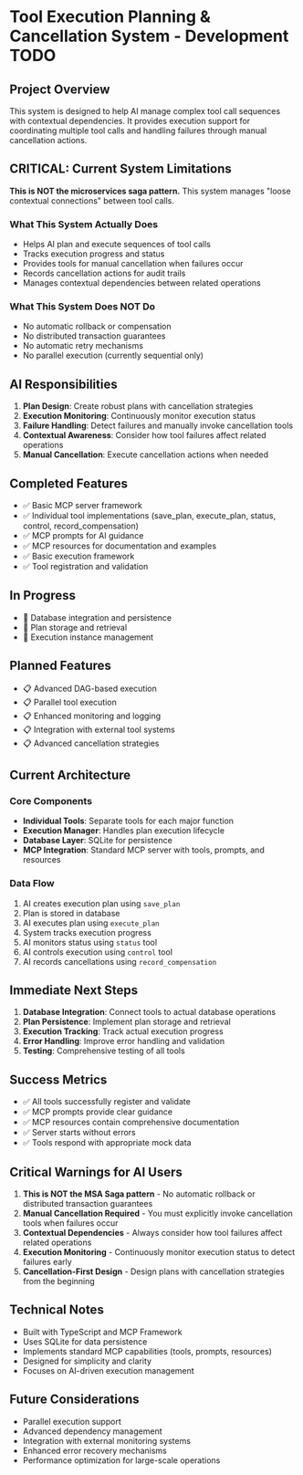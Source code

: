 # Tool Execution Planning & Cancellation System - Development TODO

## Project Overview

This system is designed to help AI manage complex tool call sequences with contextual dependencies. It provides execution support for coordinating multiple tool calls and handling failures through manual cancellation actions.

## CRITICAL: Current System Limitations

**This is NOT the microservices saga pattern.** This system manages "loose contextual connections" between tool calls.

### What This System Actually Does
- Helps AI plan and execute sequences of tool calls
- Tracks execution progress and status
- Provides tools for manual cancellation when failures occur
- Records cancellation actions for audit trails
- Manages contextual dependencies between related operations

### What This System Does NOT Do
- No automatic rollback or compensation
- No distributed transaction guarantees
- No automatic retry mechanisms
- No parallel execution (currently sequential only)

## AI Responsibilities

1. **Plan Design**: Create robust plans with cancellation strategies
2. **Execution Monitoring**: Continuously monitor execution status
3. **Failure Handling**: Detect failures and manually invoke cancellation tools
4. **Contextual Awareness**: Consider how tool failures affect related operations
5. **Manual Cancellation**: Execute cancellation actions when needed

## Completed Features

- ✅ Basic MCP server framework
- ✅ Individual tool implementations (save_plan, execute_plan, status, control, record_compensation)
- ✅ MCP prompts for AI guidance
- ✅ MCP resources for documentation and examples
- ✅ Basic execution framework
- ✅ Tool registration and validation

## In Progress

- 🔄 Database integration and persistence
- 🔄 Plan storage and retrieval
- 🔄 Execution instance management

## Planned Features

- 📋 Advanced DAG-based execution
- 📋 Parallel tool execution
- 📋 Enhanced monitoring and logging
- 📋 Integration with external tool systems
- 📋 Advanced cancellation strategies

## Current Architecture

### Core Components
- **Individual Tools**: Separate tools for each major function
- **Execution Manager**: Handles plan execution lifecycle
- **Database Layer**: SQLite for persistence
- **MCP Integration**: Standard MCP server with tools, prompts, and resources

### Data Flow
1. AI creates execution plan using `save_plan`
2. Plan is stored in database
3. AI executes plan using `execute_plan`
4. System tracks execution progress
5. AI monitors status using `status` tool
6. AI controls execution using `control` tool
7. AI records cancellations using `record_compensation`

## Immediate Next Steps

1. **Database Integration**: Connect tools to actual database operations
2. **Plan Persistence**: Implement plan storage and retrieval
3. **Execution Tracking**: Track actual execution progress
4. **Error Handling**: Improve error handling and validation
5. **Testing**: Comprehensive testing of all tools

## Success Metrics

- ✅ All tools successfully register and validate
- ✅ MCP prompts provide clear guidance
- ✅ MCP resources contain comprehensive documentation
- ✅ Server starts without errors
- ✅ Tools respond with appropriate mock data

## Critical Warnings for AI Users

1. **This is NOT the MSA Saga pattern** - No automatic rollback or distributed transaction guarantees
2. **Manual Cancellation Required** - You must explicitly invoke cancellation tools when failures occur
3. **Contextual Dependencies** - Always consider how tool failures affect related operations
4. **Execution Monitoring** - Continuously monitor execution status to detect failures early
5. **Cancellation-First Design** - Design plans with cancellation strategies from the beginning

## Technical Notes

- Built with TypeScript and MCP Framework
- Uses SQLite for data persistence
- Implements standard MCP capabilities (tools, prompts, resources)
- Designed for simplicity and clarity
- Focuses on AI-driven execution management

## Future Considerations

- Parallel execution support
- Advanced dependency management
- Integration with external monitoring systems
- Enhanced error recovery mechanisms
- Performance optimization for large-scale operations